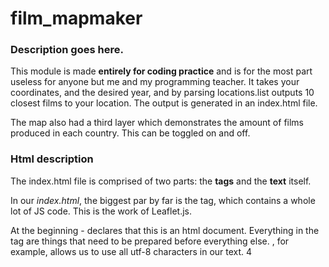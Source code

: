 # film_mapmaker
### Description goes here.

This module is made **entirely for coding practice** and is for the most part useless for anyone but me and my programming teacher.
It takes your coordinates, and the desired year, and by parsing locations.list outputs 10 closest films to your location.
The output is generated in an index.html file.

The map also had a third layer which demonstrates the amount of films produced in each country.
This can be toggled on and off.

### Html description
The index.html file is comprised of two parts: the **tags** and the **text** itself.

In our _index.html_, the biggest par by far is the <script></script> tag, which contains a whole lot of JS code.
This is the work of Leaflet.js.

At the beginning <!DOCTYPE html> - declares that this is an html document.
Everything in the <head> tag are things that need to be prepared before everything else.
<meta charset='UTF-8'>, for example, allows us to use all utf-8 characters in our text.
4 <script> tags download the JS libraries to work with later in the document,
then 6 <link> tags reference the .css files.

In the <body> tag there is only one thing - <div> with a reference to the folium map in it.
This is to dedicate a whole section of the page to the Folium map itself.

The last part is the giant <script> tag. It contains a JS version of everything we do to the map -
 add markers, circle markers, layer control, etc.

### Conclusion
This project shows us that making practical and useful maps with Python
is actually pretty easy. We can manipulate geographical information
with geopy and draw it with folium. Neat!

### Example of launch

Enter your latitude: 50
Enter your longitude: 20
Please input a year: 2017
HTML map created! Please open index.html in your browser.

![Map screenshot](https://github.com/RavenbornJB/film_mapmaker/blob/master/map_screenshot.png)